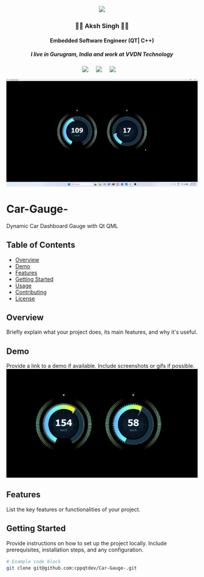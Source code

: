 

<p align='center'>
  <a href="https://www.linkedin.com/in/aksh-singh-0808bb220/"><img src="https://avatars.githubusercontent.com/u/108173159?s=400&u=7aa6f3cded4e1eceabae2f86c27aeeb3931538b4&v=4" /></a>
</p>

<h3 align='center'>
  👩‍💻 Aksh Singh 👩‍💻
</h3>

<h4 align='center'>
  Embedded Software Engineer (QT| C++)
</h4>

<h5 align='center'>
  I live in Gurugram, India and work at <b>VVDN Technology</b> 
</h5>


<p align='center'>
  <a href="https://twitter.com/divyadesh_777"><img src="https://img.shields.io/badge/twitter-%231DA1F2.svg?&style=for-the-badge&logo=twitter&logoColor=white" /></a>&nbsp;&nbsp;&nbsp;&nbsp;
  <a href="https://www.linkedin.com/in/aksh-singh-0808bb220/"><img src="https://img.shields.io/badge/linkedin-%230077B5.svg?&style=for-the-badge&logo=linkedin&logoColor=white" /></a>&nbsp;&nbsp;&nbsp;&nbsp;
  <a href="mailto:akshworkamil@gmail.com?subject= Hi Aksh Singh"><img src="https://img.shields.io/badge/gmail-%23D14836.svg?&style=for-the-badge&logo=gmail&logoColor=white" /></a>&nbsp;&nbsp;&nbsp;&nbsp;

</p>

![Car Dashboard.gif…](https://github.com/cppqtdev/Car-Gauge-/blob/main/Car%20Dashboard%20Guage.gif)


# Car-Gauge-
Dynamic Car Dashboard Gauge with Qt QML

## Table of Contents
- [Overview](#overview)
- [Demo](#demo)
- [Features](#features)
- [Getting Started](#getting-started)
- [Usage](#usage)
- [Contributing](#contributing)
- [License](#license)

## Overview
Briefly explain what your project does, its main features, and why it's useful.

## Demo
Provide a link to a demo if available. Include screenshots or gifs if possible.
![Car Gauge](https://github.com/cppqtdev/Car-Gauge-/blob/main/Screenshot%202023-08-12%20184803.png)
## Features
List the key features or functionalities of your project.

## Getting Started
Provide instructions on how to set up the project locally. Include prerequisites, installation steps, and any configuration.

```bash
# Example code block
git clone git@github.com:cppqtdev/Car-Gauge-.git

